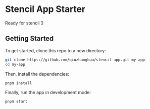 # Stencil App Starter

Ready for stencil 3

## Getting Started

To get started, clone this repo to a new directory:

```bash
git clone https://github.com/qiuzhanghua/stencil-app.git my-app
cd my-app
```

Then, install the dependencies:

```bash
pnpm install
```

Finally, run the app in development mode:

```bash
pnpm start
```
